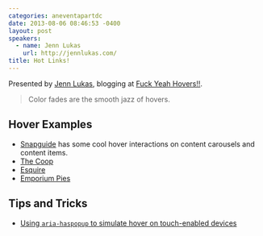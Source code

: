 ```yaml
---
categories: aneventapartdc
date: 2013-08-06 08:46:53 -0400
layout: post
speakers:
  - name: Jenn Lukas
    url: http://jennlukas.com/
title: Hot Links!
---
```


Presented by [Jenn Lukas](http://jennlukas.com/), blogging at [Fuck Yeah Hovers!!](http://fuckyeahhovers.tumblr.com/).

> Color fades are the smooth jazz of hovers.


## Hover Examples

- [Snapguide](http://snapguide.com/) has some cool hover interactions on content carousels and content items.
- [The Coop](http://coworkchicago.com/)
- [Esquire](http://www.esquire.co.uk/)
- [Emporium Pies](http://emporiumpies.com/)


## Tips and Tricks

- [Using `aria-haspopup` to simulate hover on touch-enabled devices](http://msdn.microsoft.com/en-us/library/ie/jj152135.aspx)